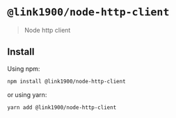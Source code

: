# `@link1900/node-http-client`

> Node http client

## Install

Using npm:

```sh
npm install @link1900/node-http-client
```

or using yarn:

```sh
yarn add @link1900/node-http-client
```
